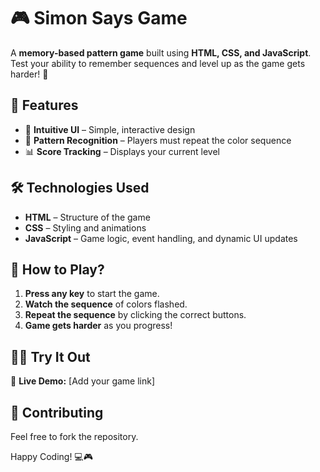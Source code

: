 # 🎮 Simon Says Game

A **memory-based pattern game** built using **HTML, CSS, and JavaScript**. Test your ability to remember sequences and level up as the game gets harder! 🚀  

## 🌟 Features  
- 🎨 **Intuitive UI** – Simple, interactive design  
- 🔄 **Pattern Recognition** – Players must repeat the color sequence  
- 📊 **Score Tracking** – Displays your current level  

## 🛠️ Technologies Used  
- **HTML** – Structure of the game  
- **CSS** – Styling and animations  
- **JavaScript** – Game logic, event handling, and dynamic UI updates  

## 🚀 How to Play?  
1. **Press any key** to start the game.  
2. **Watch the sequence** of colors flashed.  
3. **Repeat the sequence** by clicking the correct buttons.  
4. **Game gets harder** as you progress!  

## 🏃‍♂️ Try It Out  
🔗 **Live Demo:** [Add your game link]  

## 🤝 Contributing  
Feel free to fork the repository. 

Happy Coding! 💻🎮  
